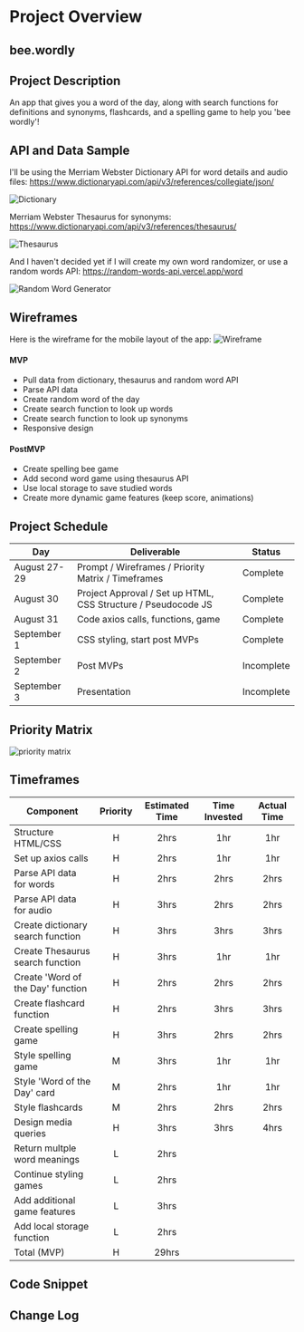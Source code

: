 # Project Overview

## bee.wordly

## Project Description
An app that gives you a word of the day, along with search functions for definitions and synonyms, flashcards, and a spelling game to help you 'bee wordly'!

## API and Data Sample

I'll be using the Merriam Webster Dictionary API for word details and audio files:
https://www.dictionaryapi.com/api/v3/references/collegiate/json/

![Dictionary](./images/dictionaryAPI.png)


Merriam Webster Thesaurus for synonyms:
https://www.dictionaryapi.com/api/v3/references/thesaurus/

![Thesaurus](./images/thesaurusAPI.png)


And I haven't decided yet if I will create my own word randomizer, or use a random words API: 
https://random-words-api.vercel.app/word

![Random Word Generator](./images/randomwordAPI.png)
## Wireframes

Here is the wireframe for the mobile layout of the app:
![Wireframe](./images/p1wireframe.png)
#### MVP 
- Pull data from dictionary, thesaurus and random word API 
- Parse API data
- Create random word of the day 
- Create search function to look up words
- Create search function to look up synonyms
- Responsive design

#### PostMVP  
- Create spelling bee game
- Add second word game using thesaurus API
- Use local storage to save studied words
- Create more dynamic game features (keep score, animations)

## Project Schedule

|  Day | Deliverable | Status
|---|---| ---|
|August 27-29| Prompt / Wireframes / Priority Matrix / Timeframes | Complete
|August 30| Project Approval / Set up HTML, CSS Structure / Pseudocode JS | Complete
|August 31| Code axios calls, functions, game | Complete
|September 1| CSS styling, start post MVPs | Complete
|September 2| Post MVPs  | Incomplete
|September 3| Presentation | Incomplete


## Priority Matrix

![priority matrix](./images/priority-matrix.jpg)


## Timeframes

| Component | Priority | Estimated Time | Time Invested | Actual Time |
| --- | :---: |  :---: | :---: | :---: |
| Structure HTML/CSS | H | 2hrs| 1hr | 1hr |
| Set up axios calls | H | 2hrs| 1hr | 1hr |
| Parse API data for words | H | 2hrs| 2hrs | 2hrs |
| Parse API data for audio | H | 3hrs| 2hrs | 2hrs |
| Create dictionary search function | H | 3hrs| 3hrs | 3hrs |
| Create Thesaurus search function | H | 3hrs| 1hr | 1hr |
| Create 'Word of the Day' function | H | 2hrs| 2hrs | 2hrs |
| Create flashcard function | H | 2hrs| 3hrs | 3hrs |
| Create spelling game | H | 3hrs| 2hrs | 2hrs |
| Style spelling game | M | 3hrs| 1hr | 1hr |
| Style 'Word of the Day' card | M | 2hrs| 1hr | 1hr |
| Style flashcards | M | 2hrs | 2hrs | 2hrs |
| Design media queries | H | 3hrs| 3hrs | 4hrs |
| Return multple word meanings | L | 2hrs|  |  |
| Continue styling games | L | 2hrs|  |  |
| Add additional game features | L | 3hrs|  |  |
| Add local storage function | L | 2hrs|  |  |
| Total (MVP) | H | 29hrs|  |  |

## Code Snippet


## Change Log
  
